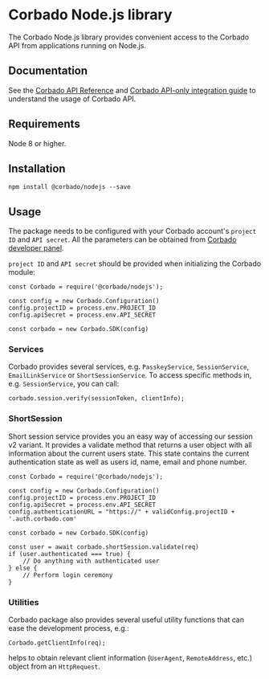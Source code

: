# Corbado Node.js library 

The Corbado Node.js library provides convenient access to the Corbado API from applications running on Node.js.

## Documentation 

See the [Corbado API Reference](https://api.corbado.com/docs/api/) and [Corbado API-only integration guide](https://docs.corbado.com/integrations/api-only) to understand the usage of Corbado API. 

## Requirements 

Node 8 or higher. 

## Installation 

```npm install @corbado/nodejs --save```


## Usage 

The package needs to be configured with your Corbado account's ```project ID``` and ```API secret```. All the parameters can be obtained from [Corbado developer panel](https://app.corbado.com). 

```project ID``` and ```API secret``` should be provided when initializing the Corbado module:


```
const Corbado = require('@corbado/nodejs');

const config = new Corbado.Configuration()
config.projectID = process.env.PROJECT_ID
config.apiSecret = process.env.API_SECRET

const corbado = new Corbado.SDK(config)

```

### Services 

Corbado provides several services, e.g. ```PasskeyService```, ```SessionService```, ```EmailLinkService``` or ```ShortSessionService```.
To access specific methods in, e.g. ```SessionService```, you can call:

```
corbado.session.verify(sessionToken, clientInfo);
```

### ShortSession

Short session service provides you an easy way of accessing our session v2 variant. 
It provides a validate method that returns a user object with all information about the current users state.
This state contains the current authentication state as well as users id, name, email and phone number.

```
const Corbado = require('@corbado/nodejs');

const config = new Corbado.Configuration()
config.projectID = process.env.PROJECT_ID
config.apiSecret = process.env.API_SECRET
config.authenticationURL = "https://" + validConfig.projectID + '.auth.corbado.com'

const corbado = new Corbado.SDK(config)

const user = await corbado.shortSession.validate(req)
if (user.authenticated === true) {
    // Do anything with authenticated user
} else {
    // Perform login ceremony
}
```


### Utilities

Corbado package also provides several useful utility functions that can ease the development process, e.g.:
```
Corbado.getClientInfo(req);
```
helps to obtain relevant client information (```UserAgent```, ```RemoteAddress```, etc.) object from an ```HttpRequest```.
